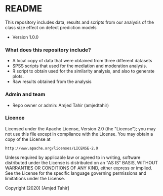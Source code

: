 # README #

This repository includes data, results and scripts from our analysis of the class size effect on defect prediction models

* Version 1.0.0

### What does this repository include? ###
* A local copy of data that were obtained from three different datasets
* SPSS scripts that used for the mediation and moderation analysis.
* R script to obtain used for the similarity analysis, and also to generate plots.
* Raw results obtained from the analysis


### Admin and team ###
* Repo owner or admin: Amjed Tahir (amjedtahir)

### Licence ###
Licensed under the Apache License, Version 2.0 (the "License"); you may not use this file except in compliance with the License. You may obtain a copy of the License at

    http://www.apache.org/licenses/LICENSE-2.0

Unless required by applicable law or agreed to in writing, software distributed under the License is distributed on an "AS IS" BASIS, WITHOUT WARRANTIES OR CONDITIONS OF ANY KIND, either express or implied. See the License for the specific language governing permissions and limitations under the License.

Copyright [2020] [Amjed Tahir]
